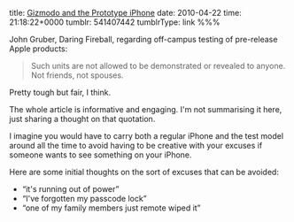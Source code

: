 title: [Gizmodo and the Prototype iPhone](http://daringfireball.net/2010/04/gizmodo_prototype_iphone)
date: 2010-04-22
time: 21:18:22+0000
tumblr: 541407442
tumblrType: link
%%%

John Gruber, Daring Fireball, regarding off-campus testing of pre-release Apple products: 

> Such units are not allowed to be demonstrated or revealed to anyone. Not friends, not spouses.

Pretty tough but fair, I think. 

The whole article is informative and engaging. I'm not summarising it here, just sharing a thought on that quotation. 

I imagine you would have to carry both a regular iPhone and the test model around all the time to avoid having to be creative with your excuses if someone wants to see something on your iPhone.  

Here are some initial thoughts on the sort of excuses that can be avoided:

- “it's running out of power”
- “I've forgotten my passcode lock” 
- “one of my family members just remote wiped it”

